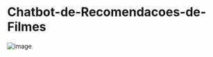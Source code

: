 # Chatbot-de-Recomendacoes-de-Filmes

![image](https://github.com/luzikk/Chatbot-de-Recomendacoes-de-Filmes/assets/145301594/452aeb10-fb9c-499e-b400-2b1440197e89)
